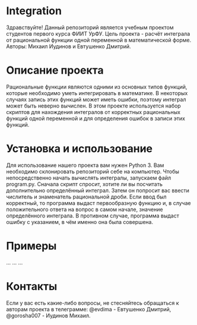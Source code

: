 # Integration
Здравствуйте! Данный репозиторий является учебным проектом студентов первого курса ФИИТ УрФУ. Цель проекта - расчёт интеграла от рациональной функции одной переменной в математической форме. 
Авторы: Михаил Иудинов и Евтушенко Дмитрий.
# Описание проекта
Рациональные функции являются одними из основных типов функций, которые необходимо уметь интегрировать в математике. В некоторых случаях запись этих функций может иметь ошибки, поэтому интеграл может быть неверно вычислен. В этом проекте используется набор скриптов для нахождения интегралов от корректных рациональных функций одной переменной и для определения ошибок в записи этих функций.
# Установка и использование
Для использование нашего проекта вам нужен Python 3. Вам необходимо склонировать репозиторий себе на компьютер. Чтобы непосредственно начать вычислять интегралы, запускаем файл program.py. Сначала скрипт спросит, хотите ли вы посчитать дополнительно определённый интеграл. Затем он попросит вас ввести числитель и знаменатель рациональной дроби. Если ввод был корректный, то программа выдаст первообразную функцию и, в случае положительного ответа на вопрос в самом начале, значение определённого интеграла. В противном случае, программа выдаст ошибку с указанием, в чём именно она была совершена. 
# Примеры
...
...
...
# Контакты
Если у вас есть какие-либо вопросы, не стесняйтесь обращаться к авторам проекта в телеграмме:
@evdima - Евтушенко Дмитрий,
@gorosha007 - Иудинов Михаил.
